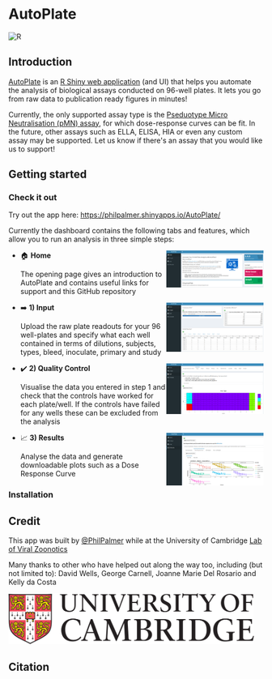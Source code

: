 # AutoPlate

<!-- 
[![GitHub Actions CI Status](https://github.com/PhilPalmer/AutoPlate/workflows/ci/badge.svg)](https://github.com/PhilPalmer/AutoPlate/actions) 
-->
![R](https://img.shields.io/badge/R-v3.6.3+-blue?style=flat-square)

## Introduction

[AutoPlate](https://philpalmer.shinyapps.io/AutoPlate/) is an [R Shiny web application](https://shiny.rstudio.com/) (and UI) that helps you automate the analysis of biological assays conducted on 96-well plates. It lets you go from raw data to publication ready figures in minutes!

Currently, the only supported assay type is the [Pseduotype Micro Neutralisation (pMN) assay](https://www.ncbi.nlm.nih.gov/pmc/articles/PMC6526431/), for which dose-response curves can be fit. In the future, other assays such as ELLA, ELISA, HIA or even any custom assay may be supported. Let us know if there's an assay that you would like us to support!

## Getting started

### Check it out

Try out the app here: https://philpalmer.shinyapps.io/AutoPlate/

Currently the dashboard contains the following tabs and features, which allow you to run an analysis in three simple steps:

- :house: **Home** <img src="www/images/home.png" align="right" width="40%"  />

    The opening page gives an introduction to AutoPlate and contains useful links for support and this GitHub repository

- :arrow_right: **1) Input** <img src="www/images/input.png" align="right" width="40%"  />

    Upload the raw plate readouts for your 96 well-plates and specify what each well contained in terms of dilutions, subjects, types, bleed, inoculate, primary and study
    
- :heavy_check_mark: **2) Quality Control**  <img src="www/images/quality_control.png" align="right" width="40%"  />

    Visualise the data you entered in step 1 and check that the controls have worked for each plate/well. If the controls have failed for any wells these can be excluded from the analysis

- :chart_with_upwards_trend: **3) Results**  <img src="www/images/results.png" align="right" width="40%"  />

    Analyse the data and generate downloadable plots such as a Dose Response Curve

### Installation

## Credit

This app was built by [@PhilPalmer](https://github.com/PhilPalmer) while at the University of Cambridge [Lab of Viral Zoonotics](https://www.lvz.vet.cam.ac.uk/)

Many thanks to other who have helped out along the way too, including (but not limited to): David Wells, George Carnell, Joanne Marie Del Rosario and Kelly da Costa 

<img src="www/images/uni_of_cam_logo.png" height="100px"/>

## Citation